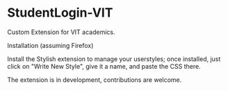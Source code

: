 # StudentLogin-VIT
Custom Extension for VIT academics.

Installation (assuming Firefox)

Install the Stylish extension to manage your userstyles; once installed, 
just click on "Write New Style", give it a name, and paste the CSS there.

The extension is in development, contributions are welcome.

